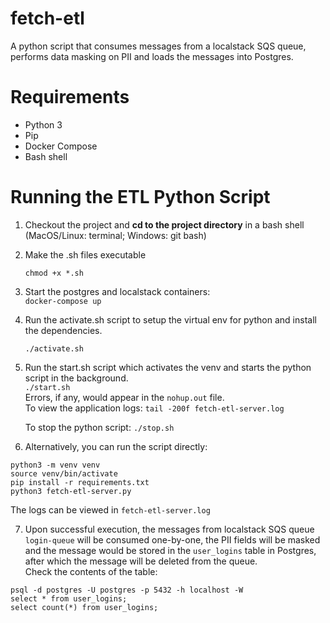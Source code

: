 
# fetch-etl
A python script that consumes messages from a localstack SQS queue, performs data masking on PII and loads the messages into Postgres.

# Requirements

 - Python 3
 - Pip
 - Docker Compose
 - Bash shell

# Running the ETL Python Script

 1. Checkout the project and **cd to the project directory** in a bash shell (MacOS/Linux: terminal; Windows: git bash)
 2. Make the .sh files executable
 
    `chmod +x *.sh`
 
 3. Start the postgres and localstack containers:  
 `docker-compose up`
 
 4. Run the activate.sh script to setup the virtual env for python and install the dependencies.

    `./activate.sh`

 5. Run the start.sh script which activates the venv and starts the python script in the background.  
    `./start.sh`  
		Errors, if any, would appear in the `nohup.out` file.  
		To view the application logs:
    `tail -200f fetch-etl-server.log`
    
    To stop the python script:
    `./stop.sh`  
   
 6. Alternatively, you can run the script directly:
   ```
   python3 -m venv venv
   source venv/bin/activate
   pip install -r requirements.txt
   python3 fetch-etl-server.py
   ```
   The logs can be viewed in `fetch-etl-server.log`
   
 7. Upon successful execution, the messages from localstack SQS queue `login-queue` will be consumed one-by-one, the PII fields will be masked and the message would be stored in the `user_logins` table in Postgres, after which the message will be deleted from the queue.  
 Check the contents of the table:
 ```
 psql -d postgres -U postgres -p 5432 -h localhost -W
 select * from user_logins;
 select count(*) from user_logins;
 ```
